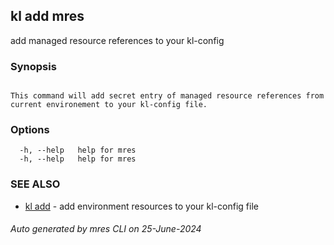 ## kl add mres

add managed resource references to your kl-config

### Synopsis

```

This command will add secret entry of managed resource references from current environement to your kl-config file.

```

### Options

```
  -h, --help   help for mres
  -h, --help   help for mres
```

### SEE ALSO

* [kl add](kl_add.md)  - add environment resources to your kl-config file

###### Auto generated by mres CLI on 25-June-2024
